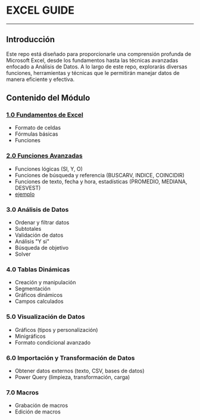 # EXCEL GUIDE

----------------

## Introducción
Este repo está diseñado para proporcionarle una comprensión profunda de Microsoft Excel, desde los fundamentos hasta las técnicas avanzadas enfocado a Análisis de Datos. A lo largo de este repo, explorarás diversas funciones, herramientas y técnicas que le permitirán manejar datos de manera eficiente y efectiva.

## Contenido del Módulo

###  [1.0 Fundamentos de Excel](https://github.com/binarybrains-upiicsa/excel_guide/blob/main/1.0%20Fundamentos%20de%20Excel.md)

- Formato de celdas
- Fórmulas básicas
- Funciones

### [2.0 Funciones Avanzadas](https://github.com/binarybrains-upiicsa/excel_guide/blob/main/2.0%20Funciones%20Avanzadas.md)
- Funciones lógicas (SI, Y, O)
- Funciones de búsqueda y referencia (BUSCARV, INDICE, COINCIDIR)
- Funciones de texto, fecha y hora, estadísticas (PROMEDIO, MEDIANA, DESVEST)
- [ejemplo](https://github.com/binarybrains-upiicsa/excel_guide/blob/main/2.0%20Funciones%20Avanzadas.xlsx)

### 3.0 Análisis de Datos
- Ordenar y filtrar datos
- Subtotales
- Validación de datos
- Análisis "Y si"
- Búsqueda de objetivo
- Solver

### 4.0 Tablas Dinámicas
- Creación y manipulación
- Segmentación
- Gráficos dinámicos
- Campos calculados

### 5.0 Visualización de Datos
- Gráficos (tipos y personalización)
- Minigráficos
- Formato condicional avanzado

### 6.0 Importación y Transformación de Datos
- Obtener datos externos (texto, CSV, bases de datos)
- Power Query (limpieza, transformación, carga)

### 7.0 Macros
- Grabación de macros
- Edición de macros
